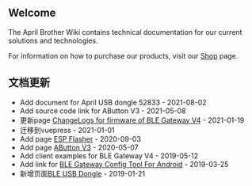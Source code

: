 ## Welcome

The April Brother Wiki contains technical documentation for our current solutions and technologies.

For information on how to purchase our products, visit our [Shop](https://blog.aprbrother.com/shop) page.

## 文档更新

* Add document for April USB dongle 52833 - 2021-08-02
* Add source code link for AButton V3 - 2021-05-08
* 更新page [ChangeLogs for firmware of BLE Gateway V4](AB_BLE_Gateway_V4_Firmware_Changes.md) - 2021-01-19
* 迁移到vuepress - 2021-01-01
* Add page [ESP Flasher](ESP_Flasher.md) - 2020-09-03
* Add page [AButton V3](AButton_V3.md) - 2020-05-07
* Add client examples for BLE Gateway V4 - 2019-05-12
* Add link for [BLE Gateway Config Tool For Android](Software_AB_BLE_Gateway_V4.md) - 2019-03-25
* 新增页面[BLE USB Dongle](BleUsbDongle.md) - 2019-01-21
